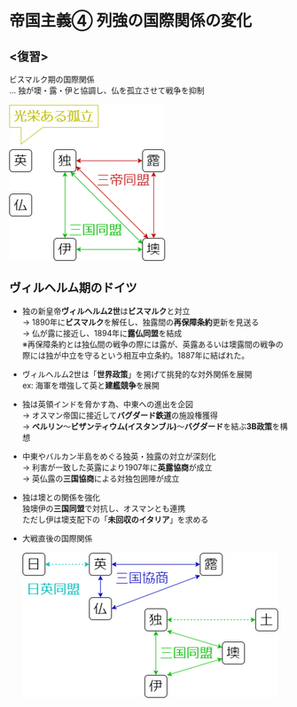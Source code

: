# 帝国主義④ 列強の国際関係の変化

## <復習>

ビスマルク期の国際関係  
... 独が墺・露・伊と協調し、仏を孤立させて戦争を抑制  
<br />![ビスマルク期の国際関係.drawio.png](../image/ビスマルク期の国際関係.drawio.png)  

## ヴィルヘルム期のドイツ

- 独の新皇帝**ヴィルヘルム2世**は**ビスマルク**と対立  
  → 1890年に**ビスマルク**を解任し、独露間の**再保障条約**更新を見送る  
  → 仏が露に接近し、1894年に**露仏同盟**を結成  
  ※再保障条約とは独仏間の戦争の際には露が、英露あるいは墺露間の戦争の際には独が中立を守るという相互中立条約。1887年に結ばれた。  

- ヴィルヘルム2世は「**世界政策**」を掲げて挑発的な対外関係を展開  
  ex: 海軍を増強して英と**建艦競争**を展開  

- 独は英領インドを脅かす為、中東への進出を企図  
  → オスマン帝国に接近して**バグダード鉄道**の施設権獲得  
  → **ベルリン**～**ビザンティウム(イスタンブル)**～**バグダード**を結ぶ**3B政策**を構想  

- 中東やバルカン半島をめぐる独英・独露の対立が深刻化  
  → 利害が一致した英露により1907年に**英露協商**が成立  
  → 英仏露の**三国協商**による対独包囲陣が成立  

- 独は墺との関係を強化  
  独墺伊の**三国同盟**で対抗し、オスマンとも連携  
  ただし伊は墺支配下の「**未回収のイタリア**」を求める  

- 大戦直後の国際関係  
  <br />![大戦直後の国際関係.drawio.png](../image/大戦直後の国際関係.drawio.png)  
